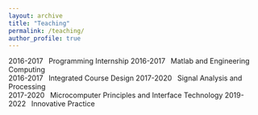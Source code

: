 ```yaml
---
layout: archive
title: "Teaching"
permalink: /teaching/
author_profile: true
---
```

2016-2017&ensp;    Programming Internship
2016-2017&ensp;    Matlab and Engineering Computing  
2016-2017&ensp;    Integrated Course Design
2017-2020&ensp;    Signal Analysis and Processing  
2017-2020&ensp;    Microcomputer Principles and Interface Technology
2019-2022&ensp;    Innovative Practice
